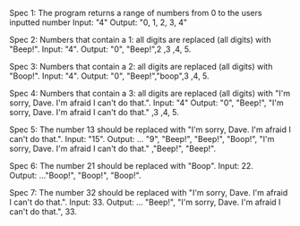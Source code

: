 Spec 1: The program returns a range of numbers from 0 to the users inputted number
Input: "4"
Output: "0, 1, 2, 3, 4"

Spec 2: Numbers that contain a 1: all digits are replaced (all digits) with "Beep!".
Input: "4".
Output: "0", "Beep!",2 ,3 ,4, 5.

Spec 3: Numbers that contain a 2: all digits are replaced (all digits) with "Boop!".
Input: "4".
Output: "0", "Beep!","boop",3 ,4, 5.

Spec 4: Numbers that contain a 3: all digits are replaced (all digits) with "I'm sorry, Dave. I'm afraid I can't do that.".
Input: "4"
Output: "0", "Beep!", "I'm sorry, Dave. I'm afraid I can't do that." ,3 ,4, 5.

Spec 5: The number 13 should be replaced with "I'm sorry, Dave. I'm afraid I can't do that.".
Input: "15".
Output: ... "9", "Beep!", "Beep!", "Boop!", "I'm sorry, Dave. I'm afraid I can't do that." ,"Beep!", "Beep!".

Spec 6: The number 21 should be replaced with "Boop".
Input: 22.  
Output: ..."Boop!", "Boop!", "Boop!".

Spec 7: The number 32 should be replaced with "I'm sorry, Dave. I'm afraid I can't do that.".
Input: 33.
Output: ... "Beep!", "I'm sorry, Dave. I'm afraid I can't do that.", 33.
